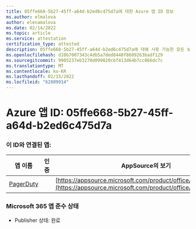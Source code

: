 ```yaml
---
title: 05ffe668-5b27-45ff-a64d-b2ed6c475d7a에 대한 Azure 앱 ID 정보
ms.author: elmalova
author: elenamalova
ms.date: 02/14/2022
ms.topic: article
ms.service: attestation
certification_type: attested
description: 05ffe668-5b27-45ff-a64d-b2ed6c475d7a에 대해 사용 가능한 모든 보안 및 규정 준수 정보입니다.
ms.openlocfilehash: d10b7007343c4db5a7ded8448f8609263badf129
ms.sourcegitcommit: 9905237eb3270d099820cbf413d64b7cc066dc7c
ms.translationtype: MT
ms.contentlocale: ko-KR
ms.lasthandoff: 02/15/2022
ms.locfileid: "62809914"
---
```

# <a name="azure-app-id-05ffe668-5b27-45ff-a64d-b2ed6c475d7a"></a>Azure 앱 ID: 05ffe668-5b27-45ff-a64d-b2ed6c475d7a


### <a name="apps-associated-with-this-id"></a>이 ID와 연결된 앱:
| **앱 이름** | **인증** | **AppSource의 보기** |
|--------------|---------------|-----------------------|
| [PagerDuty](https://docs.microsoft.com/microsoft-365-app-certification/forward/WA200001637) |  | [https://appsource.microsoft.com/product/office/WA200001637](https://appsource.microsoft.com/product/office/WA200001637) |

### <a name="microsoft-365-app-compliance-status"></a>Microsoft 365 앱 준수 상태
- Publisher 상태: 완료
